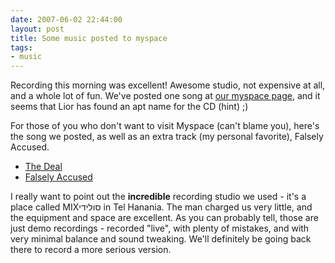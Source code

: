 ```yaml
---
date: 2007-06-02 22:44:00
layout: post
title: Some music posted to myspace
tags:
- music
---
```


Recording this morning was excellent! Awesome studio, not expensive at all, and
a whole lot of fun. We've posted one song at [our myspace
page](http://myspace.com/switchblade777), and it seems that Lior has found an
apt name for the CD (hint) ;)  
  
For those of you who don't want to visit Myspace (can't blame you), here's the
song we posted, as well as an extra track (my personal favorite), Falsely
Accused.  
  
* [The Deal](/assets/attachments/2007/06/Switchblade%20-%20Old%20School%20Daze%20-%2002%20-%20The%20Deal.mp3)
* [Falsely Accused](/assets/attachments/2007/06/Switchblade%20-%20Old%20School%20Daze%20-%2006%20-%20Falsely%20Accused.mp3)
  
I really want to point out the **incredible** recording studio we used - it's a
place called MIXסולידי in Tel Hanania. The man charged us very little, and the
equipment and space are excellent. As you can probably tell, those are just
demo recordings - recorded "live", with plenty of mistakes, and with very
minimal balance and sound tweaking. We'll definitely be going back there to
record a more serious version.
